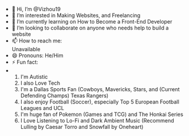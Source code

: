 - 👋 Hi, I’m @Vizhou19
- 👀 I’m interested in Making Websites, and Freelancing
- 🌱 I’m currently learning on How to Become a Front-End Developer
- 💞️ I’m looking to collaborate on anyone who needs help to build a website
- 📫 How to reach me:
  <br>
  Unavailable
- 😄 Pronouns: He/Him
- ⚡ Fun fact:
- 1. I'm Autistic
  2. I also Love Tech
  3. I'm a Dallas Sports Fan (Cowboys, Mavericks, Stars, and (Current Defending Champs) Texas Rangers)
  4. I also enjoy Football (Soccer), especially Top 5 European Football Leagues and UCL
  5. I'm huge fan of Pokemon (Games and TCG) and The Honkai Series
  6. I Love Listening to Lo-Fi and Dark Ambient Music (Recommend Lulling by Caesar Torro and Snowfall by Oneheart)

<!---
Vizhou19/Vizhou19 is a ✨ special ✨ repository because its `README.md` (this file) appears on your GitHub profile.
You can click the Preview link to take a look at your changes.
--->
